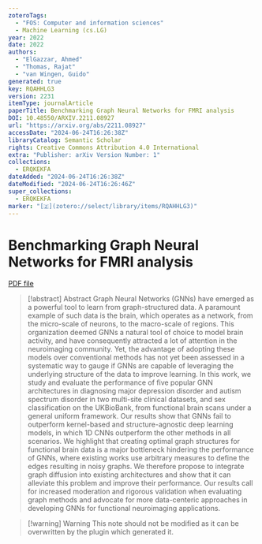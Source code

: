 ```yaml
---
zoteroTags:
  - "FOS: Computer and information sciences"
  - Machine Learning (cs.LG)
year: 2022
date: 2022
authors:
  - "ElGazzar, Ahmed"
  - "Thomas, Rajat"
  - "van Wingen, Guido"
generated: true
key: RQAHHLG3
version: 2231
itemType: journalArticle
paperTitle: Benchmarking Graph Neural Networks for FMRI analysis
DOI: 10.48550/ARXIV.2211.08927
url: "https://arxiv.org/abs/2211.08927"
accessDate: "2024-06-24T16:26:38Z"
libraryCatalog: Semantic Scholar
rights: Creative Commons Attribution 4.0 International
extra: "Publisher: arXiv Version Number: 1"
collections:
  - ERQKEKFA
dateAdded: "2024-06-24T16:26:38Z"
dateModified: "2024-06-24T16:26:46Z"
super_collections:
  - ERQKEKFA
marker: "[🇿](zotero://select/library/items/RQAHHLG3)"
---
```


# Benchmarking Graph Neural Networks for FMRI analysis

[PDF file](/Papers/PDFs/ElGazzar%20et%20al.%202022undefined%20-%20Benchmarking%20Graph%20Neural%20Networks%20for%20FMRI%20analysis.pdf)

> [!abstract] Abstract
> Graph Neural Networks (GNNs) have emerged as a powerful tool to learn from graph-structured data. A paramount example of such data is the brain, which operates as a network, from the micro-scale of neurons, to the macro-scale of regions. This organization deemed GNNs a natural tool of choice to model brain activity, and have consequently attracted a lot of attention in the neuroimaging community. Yet, the advantage of adopting these models over conventional methods has not yet been assessed in a systematic way to gauge if GNNs are capable of leveraging the underlying structure of the data to improve learning. In this work, we study and evaluate the performance of five popular GNN architectures in diagnosing major depression disorder and autism spectrum disorder in two multi-site clinical datasets, and sex classification on the UKBioBank, from functional brain scans under a general uniform framework. Our results show that GNNs fail to outperform kernel-based and structure-agnostic deep learning models, in which 1D CNNs outperform the other methods in all scenarios. We highlight that creating optimal graph structures for functional brain data is a major bottleneck hindering the performance of GNNs, where existing works use arbitrary measures to define the edges resulting in noisy graphs. We therefore propose to integrate graph diffusion into existing architectures and show that it can alleviate this problem and improve their performance. Our results call for increased moderation and rigorous validation when evaluating graph methods and advocate for more data-centeric approaches in developing GNNs for functional neuroimaging applications.

>[!warning] Warning
> This note should not be modified as it can be overwritten by the plugin which generated it.

